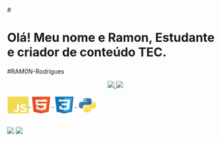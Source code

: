 #<h1>Olá! Meu nome e Ramon, Estudante  e criador de conteúdo TEC.</h1> #RAM0N-Rodrigues

<div align="center">
  <a href="https://github.com/RAM0N-Rodrigues">
  <img height="48%" src="https://github-readme-stats.vercel.app/api?username=RAM0N-Rodrigues&show_icons=true&theme=dracula&include_all_commits=true&count_private=true"/>
  <img height="48%" src="https://github-readme-stats.vercel.app/api/top-langs/?username=RAM0N-Rodrigues&layout=compact&langs_count=7&theme=dracula"/>
</div>
 
<div style="display: inline_block"><br>
  <img align="center" alt="Ramon-Js" height="40" width="50" src="https://raw.githubusercontent.com/devicons/devicon/master/icons/javascript/javascript-plain.svg">
  <img align="center" alt="Ramon-HTML" height="40" width="50" src="https://raw.githubusercontent.com/devicons/devicon/master/icons/html5/html5-original.svg">
  <img align="center" alt="Ramon-CSS" height="40" width="50" src="https://raw.githubusercontent.com/devicons/devicon/master/icons/css3/css3-original.svg">
  <img align="center" alt="Ramon-Python" height="40" width="50" src="https://raw.githubusercontent.com/devicons/devicon/master/icons/python/python-original.svg">
</div> <br>
 
<a href = "programador.oficial.3781@gmail.com"><img src="https://img.shields.io/badge/-Gmail-%23333?style=for-the-badge&logo=gmail&logoColor=white" target="_blank"></a>
<a href="#" target="_blank"><img src="https://img.shields.io/badge/-LinkedIn-%230077B5?style=for-the-badge&logo=linkedin&logoColor=white" target="_blank"></a>

